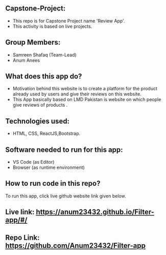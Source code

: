 ## Capstone-Project:

- This repo is for Capstone Project name 'Review App'.
- This activity is based on live projects.

## Group Members:

- Samreen Shafaq (Team-Lead)
- Anum Anees

## What does this app do?

- Motivation behind this website is to create a platform for the product already used by users and give their reviews on this website.
- This App basically based on LMD Pakistan is website on which people give reviews of products .

## Technologies used:

- HTML, CSS, ReactJS,Bootstrap.

## Software needed to run for this app:

- VS Code (as Editor)
- Browser (as runtime environment)

## How to run code in this repo?

To run this app, click live github website link given below.
## Live link: https://anum23432.github.io/Filter-app/#/
## Repo Link: https://github.com/Anum23432/Filter-app
